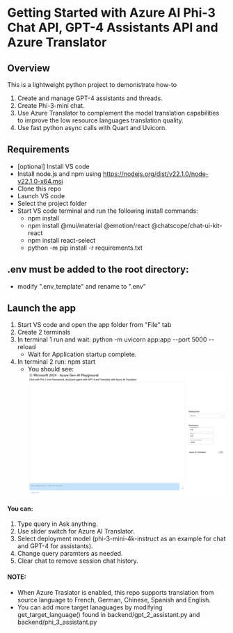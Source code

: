 # Getting Started with Azure AI Phi-3 Chat API, GPT-4 Assistants API and Azure Translator

## Overview
This is a lightweight python project to demonistrate how-to 
1. Create and manage GPT-4 assistants and threads.
2. Create Phi-3-mini chat.
3. Use Azure Translator to complement the model translation capabilities to improve the low resource languages translation quality.
4. Use fast python async calls with Quart and Uvicorn.
   
## Requirements
- [optional] Install VS code
- Install node.js and npm using https://nodejs.org/dist/v22.1.0/node-v22.1.0-x64.msi
- Clone this repo 
- Launch VS code
- Select the project folder
- Start VS code terminal and run the following install commands: 
  - npm install
  - npm install @mui/material @emotion/react @chatscope/chat-ui-kit-react
  - npm install react-select
  - python -m pip install -r requirements.txt
  
## .env must be added to the root directory:
- modify ".env_template" and rename to ".env"

## Launch the app
1. Start VS code and open the app folder from "File" tab
2. Create 2 terminals
3. In terminal 1 run and wait: python -m uvicorn app:app  --port 5000 --reload
   - Wait for Application startup complete.
4. In terminal 2 run: npm start
   - You should see:
   ![Landing page](static/image/Landing-page.png)

#### You can:
1. Type query in Ask anything.
2. Use slider switch for Azure AI Translator.
3. Select deployment model (phi-3-mini-4k-instruct as an example for chat and GPT-4 for assistants).
4. Change query paramters as needed.
5. Clear chat to remove session chat history.

#### NOTE:
- When Azure Traslator is enabled, this repo supports translation from source language to French, German, Chinese, Spanish and English.
- You can add more target lanaguages by modifying get_target_language() found in backend/gpt_2_assistant.py and backend/phi_3_assistant.py

